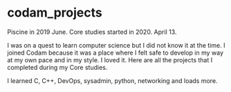 # codam_projects
Piscine in 2019 June. Core studies started in 2020. April 13.

I was on a quest to learn computer science but I did not know it at the time. I joined Codam because it was a place where I felt safe to develop in my way at my own pace and in my style. I loved it. Here are all the projects that I completed during my Core studies.

I learned C, C++, DevOps, sysadmin, python, networking and loads more.
